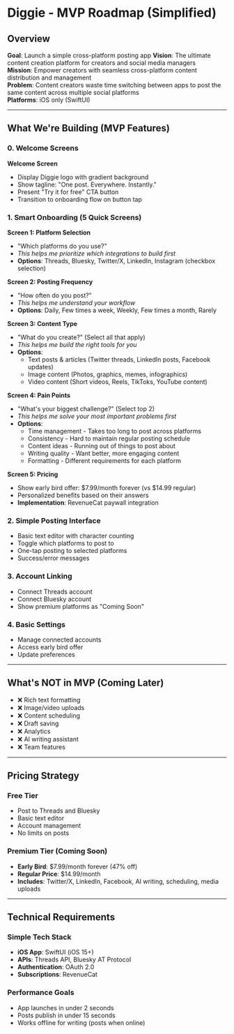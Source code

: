 # Diggie - MVP Roadmap (Simplified)

## Overview

**Goal**: Launch a simple cross-platform posting app
**Vision**: The ultimate content creation platform for creators and social media managers  
**Mission**: Empower creators with seamless cross-platform content distribution and management  
**Problem**: Content creators waste time switching between apps to post the same content across multiple social platforms  
**Platforms**: iOS only (SwiftUI)

---

## What We're Building (MVP Features)

### 0. Welcome Screens

**Welcome Screen**

- Display Diggie logo with gradient background
- Show tagline: "One post. Everywhere. Instantly."
- Present "Try it for free" CTA button
- Transition to onboarding flow on button tap

### 1. Smart Onboarding (5 Quick Screens)

**Screen 1: Platform Selection**

- "Which platforms do you use?"
- _This helps me prioritize which integrations to build first_
- **Options**: Threads, Bluesky, Twitter/X, LinkedIn, Instagram (checkbox selection)

**Screen 2: Posting Frequency**

- "How often do you post?"
- _This helps me understand your workflow_
- **Options**: Daily, Few times a week, Weekly, Few times a month, Rarely

**Screen 3: Content Type**

- "What do you create?" (Select all that apply)
- _This helps me build the right tools for you_
- **Options**:
  - Text posts & articles (Twitter threads, LinkedIn posts, Facebook updates)
  - Image content (Photos, graphics, memes, infographics)
  - Video content (Short videos, Reels, TikToks, YouTube content)

**Screen 4: Pain Points**

- "What's your biggest challenge?" (Select top 2)
- _This helps me solve your most important problems first_
- **Options**:
  - Time management - Takes too long to post across platforms
  - Consistency - Hard to maintain regular posting schedule
  - Content ideas - Running out of things to post about
  - Writing quality - Want better, more engaging content
  - Formatting - Different requirements for each platform

**Screen 5: Pricing**

- Show early bird offer: $7.99/month forever (vs $14.99 regular)
- Personalized benefits based on their answers
- **Implementation**: RevenueCat paywall integration

### 2. Simple Posting Interface

- Basic text editor with character counting
- Toggle which platforms to post to
- One-tap posting to selected platforms
- Success/error messages

### 3. Account Linking

- Connect Threads account
- Connect Bluesky account
- Show premium platforms as "Coming Soon"

### 4. Basic Settings

- Manage connected accounts
- Access early bird offer
- Update preferences

---

## What's NOT in MVP (Coming Later)

- ❌ Rich text formatting
- ❌ Image/video uploads
- ❌ Content scheduling
- ❌ Draft saving
- ❌ Analytics
- ❌ AI writing assistant
- ❌ Team features

---

## Pricing Strategy

### Free Tier

- Post to Threads and Bluesky
- Basic text editor
- Account management
- No limits on posts

### Premium Tier (Coming Soon)

- **Early Bird**: $7.99/month forever (47% off)
- **Regular Price**: $14.99/month
- **Includes**: Twitter/X, LinkedIn, Facebook, AI writing, scheduling, media uploads

---

## Technical Requirements

### Simple Tech Stack

- **iOS App**: SwiftUI (iOS 15+)
- **APIs**: Threads API, Bluesky AT Protocol
- **Authentication**: OAuth 2.0
- **Subscriptions**: RevenueCat

### Performance Goals

- App launches in under 2 seconds
- Posts publish in under 15 seconds
- Works offline for writing (posts when online)
